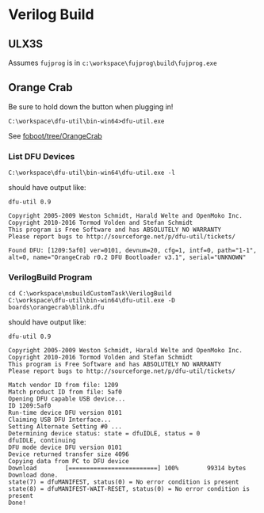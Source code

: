 ﻿# Verilog Build

## ULX3S

Assumes `fujprog` is in `c:\workspace\fujprog\build\fujprog.exe`

## Orange Crab

Be sure to hold down the button when plugging in!

`C:\workspace\dfu-util\bin-win64>dfu-util.exe`

See [foboot/tree/OrangeCrab](https://github.com/gregdavill/foboot/tree/OrangeCrab)


### List DFU Devices
```
C:\workspace\dfu-util\bin-win64\dfu-util.exe -l
```
should have output like:
```
dfu-util 0.9

Copyright 2005-2009 Weston Schmidt, Harald Welte and OpenMoko Inc.
Copyright 2010-2016 Tormod Volden and Stefan Schmidt
This program is Free Software and has ABSOLUTELY NO WARRANTY
Please report bugs to http://sourceforge.net/p/dfu-util/tickets/

Found DFU: [1209:5af0] ver=0101, devnum=20, cfg=1, intf=0, path="1-1", alt=0, name="OrangeCrab r0.2 DFU Bootloader v3.1", serial="UNKNOWN"

```

### VerilogBuild Program

```
cd C:\workspace\msbuildCustomTask\VerilogBuild
C:\workspace\dfu-util\bin-win64\dfu-util.exe -D boards\orangecrab\blink.dfu
```
should have output like:

```
dfu-util 0.9

Copyright 2005-2009 Weston Schmidt, Harald Welte and OpenMoko Inc.
Copyright 2010-2016 Tormod Volden and Stefan Schmidt
This program is Free Software and has ABSOLUTELY NO WARRANTY
Please report bugs to http://sourceforge.net/p/dfu-util/tickets/

Match vendor ID from file: 1209
Match product ID from file: 5af0
Opening DFU capable USB device...
ID 1209:5af0
Run-time device DFU version 0101
Claiming USB DFU Interface...
Setting Alternate Setting #0 ...
Determining device status: state = dfuIDLE, status = 0
dfuIDLE, continuing
DFU mode device DFU version 0101
Device returned transfer size 4096
Copying data from PC to DFU device
Download        [=========================] 100%        99314 bytes
Download done.
state(7) = dfuMANIFEST, status(0) = No error condition is present
state(8) = dfuMANIFEST-WAIT-RESET, status(0) = No error condition is present
Done!
```

